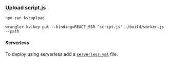 ### Upload script.js

```
npm run kv:upload
```

`wrangler kv:key put --binding=REACT_SSR "script.js" ./build/worker.js --path`

#### Serverless

To deploy using serverless add a [`serverless.yml`](https://serverless.com/framework/docs/providers/cloudflare/) file.
